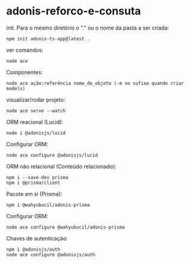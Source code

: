﻿# adonis-reforco-e-consuta

init. Para o mesmo diretório o "." ou o nome da pasta a ser criada:

    npm init adonis-ts-app@latest .

ver comandos:

    node ace
    
Componentes:

    node ace ação:referência nome_do_objeto (-m no sufixo quando criar models)

visualizar/rodar projeto:

    node ace serve --watch

ORM reacional (Lucid):

    node i @adonisjs/lucid

Configurar ORM:

    node ace configure @adonisjs/lucid

ORM não relacional (Conteúdo relacionado):

    npm i --save-dev prisma
    npm i @prisma/client

Pacote em si (Prisma):

    npm i @wahyubucil/adonis-prisma

Configurar ORM:

    node ace configure @wahyubucil/adonis-prisma

Chaves de autenticação:

    npm i @adonisjs/auth
    node ace configure @adonisjs/auth
